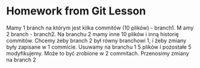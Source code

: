# Homework from Git Lesson

Mamy 1 branch na którym jest kilka commitów (10 plików) - branch1. M
amy 2 branch - branch2. Na branchu 2 mamy inne 10 plików i inną historię commitów. 
Chcemy żeby branch 2 był równy branchowi 1, i żeby zmiany były zapisane w 1 commicie. 
Usuwamy na branchu 1 5 plików i pozostałe 5 modyfikujemy.
Może to być zrobione w 2 commitach. Przenosimy zmiany na branch 2
